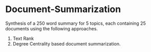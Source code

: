 # Document-Summarization
Synthesis of a 250 word summary for 5 topics, each containing 25 documents using the following approaches.  
1. Text Rank  
2. Degree Centrality based document summarization.
